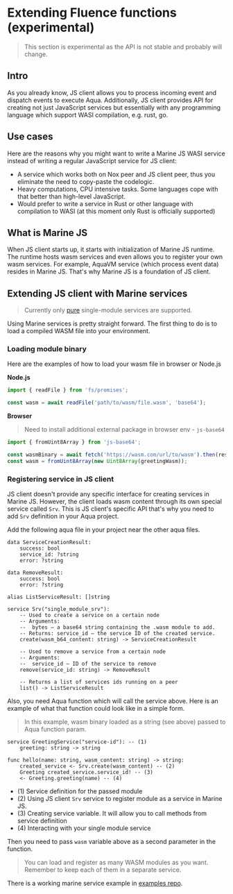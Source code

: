 # Extending Fluence functions (experimental)

> This section is experimental as the API is not stable and probably will change.

## Intro

As you already know, JS client allows you to process incoming event and dispatch events to execute Aqua.
Additionally, JS client provides API for creating not just JavaScript services but essentially with any programming language which support WASI compilation, e.g. rust, go.

## Use cases

Here are the reasons why you might want to write a Marine JS WASI service instead of writing a regular JavaScript service for JS client:
- A service which works both on Nox peer and JS client peer, thus you eliminate the need to copy-paste the codelogic.
- Heavy computations, CPU intensive tasks. Some languages cope with that better than high-level JavaScript. 
- Would prefer to write a service in Rust or other language with compilation to WASI (at this moment only Rust is officially supported)

## What is Marine JS

When JS client starts up, it starts with initialization of Marine JS runtime.
The runtime hosts wasm services and even allows you to register your own wasm services.
For example, AquaVM service (which process event data) resides in Marine JS.
That's why Marine JS is a foundation of JS client.

## Extending JS client with Marine services

> Currently only [pure](https://fluence.dev/docs/build/glossary#pure-module) single-module services are supported.

Using Marine services is pretty straight forward. The first thing to do is to load a compiled WASM file into your environment.

### Loading module binary

Here are the examples of how to load your wasm file in browser or Node.js

**Node.js**

```javascript
import { readFile } from 'fs/promises';

const wasm = await readFile('path/to/wasm/file.wasm', 'base64');
```

**Browser**

> Need to install additional external package in browser env - `js-base64`

```javascript
import { fromUint8Array } from 'js-base64';

const wasmBinary = await fetch('https://wasm.com/url/to/wasm').then(res => res.arrayBuffer());
const wasm = fromUint8Array(new Uint8Array(greetingWasm));
```


### Registering service in JS client

JS client doesn't provide any specific interface for creating services in Marine JS.
However, the client loads wasm content through its own special service called `Srv`. 
This is JS client's specific API that's why you need to add `Srv` definition in your Aqua project. 

Add the following aqua file in your project near the other aqua files.

```
data ServiceCreationResult:
    success: bool
    service_id: ?string
    error: ?string

data RemoveResult:
    success: bool
    error: ?string

alias ListServiceResult: []string

service Srv("single_module_srv"):
    -- Used to create a service on a certain node
    -- Arguments:
    --  bytes – a base64 string containing the .wasm module to add.
    -- Returns: service_id – the service ID of the created service.
    create(wasm_b64_content: string) -> ServiceCreationResult
    
    -- Used to remove a service from a certain node
    -- Arguments:
    --  service_id – ID of the service to remove
    remove(service_id: string) -> RemoveResult
    
    -- Returns a list of services ids running on a peer
    list() -> ListServiceResult
```
Also, you need Aqua function which will call the service above.
Here is an example of what that function could look like in a simple form.

> In this example, wasm binary loaded as a string (see above) passed to Aqua function param.

```
service GreetingService("service-id"): -- (1)
    greeting: string -> string

func hello(name: string, wasm_content: string) -> string:
    created_service <- Srv.create(wasm_content) -- (2) 
    Greeting created_service.service_id! -- (3)
    <- Greeting.greeting(name) -- (4)
```

- (1) Service definition for the passed module
- (2) Using JS client `Srv` service to register module as a service in Marine JS.
- (3) Creating service variable. It will allow you to call methods from service definition
- (4) Interacting with your single module service

Then you need to pass `wasm` variable above as a second parameter in the function.

> You can load and register as many WASM modules as you want. Remember to keep each of them in a separate service.

There is a working marine service example in [examples repo](https://github.com/fluencelabs/examples/tree/main/js-client-examples/marine-service).
